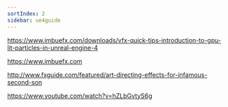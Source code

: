 ```yaml
---
sortIndex: 2
sidebar: ue4guide
---
```


<https://www.imbuefx.com/downloads/vfx-quick-tips-introduction-to-gpu-lit-particles-in-unreal-engine-4>

<https://www.imbuefx.com>

<http://www.fxguide.com/featured/art-directing-effects-for-infamous-second-son>

<https://www.youtube.com/watch?v=hZLbGvtyS6g>
